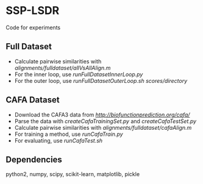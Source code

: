 # SSP-LSDR
Code for experiments

## Full Dataset
* Calculate pairwise similarities with *alignments/fulldataset/allVsAllAlign.m*
* For the inner loop, use *runFullDatasetInnerLoop.py*
* For the outer loop, use *runFullDatasetOuterLoop.sh scores/directory*


## CAFA Dataset
* Download the CAFA3 data from *http://biofunctionprediction.org/cafa/*
* Parse the data with *createCafaTrainingSet.py* and *createCafaTestSet.py*
* Calculate pairwise similarities with *alignments/fulldataset/cafaAlign.m*
* For training a method, use *runCafaTrain.py*
* For evaluating, use *runCafaTest.sh*


## Dependencies
python2, numpy, scipy, scikit-learn, matplotlib, pickle
